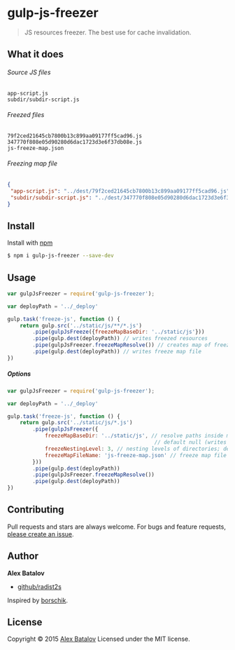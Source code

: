 # gulp-js-freezer

> JS resources freezer. The best use for cache invalidation.

## What it does

###### Source JS files

```
app-script.js
subdir/subdir-script.js
```

###### Freezed files

```
79f2ced21645cb7800b13c899aa09177ff5cad96.js
347770f808e05d90280d6dac1723d3e6f37db08e.js
js-freeze-map.json
```

###### Freezing map file

```json
{
 "app-script.js": "../dest/79f2ced21645cb7800b13c899aa09177ff5cad96.js",
 "subdir/subdir-script.js": "../dest/347770f808e05d90280d6dac1723d3e6f37db08e.js"
}
```

## Install

Install with [npm](https://www.npmjs.com/)

```sh
$ npm i gulp-js-freezer --save-dev
```

## Usage

```js
var gulpJsFreezer = require('gulp-js-freezer');

var deployPath = '../_deploy'

gulp.task('freeze-js', function () {
    return gulp.src('../static/js/**/*.js')
        .pipe(gulpJsFreeze({freezeMapBaseDir: '../static/js'}))
        .pipe(gulp.dest(deployPath)) // writes freezed resources
        .pipe(gulpJsFreezer.freezeMapResolve()) // creates map of freezed resources
        .pipe(gulp.dest(deployPath)) // writes freeze map file
})

```

##### Options

```js
var gulpJsFreezer = require('gulp-js-freezer');

var deployPath = '../_deploy'

gulp.task('freeze-js', function () {
    return gulp.src('../static/js/*.js')
        .pipe(gulpJsFreezer({
            freezeMapBaseDir: '../static/js', // resolve paths inside map file name by freezeMapBaseDir.
                                               // default null (writes absolute path of freezed file)
            freezeNestingLevel: 3, // nesting levels of directories; default 1
            freezeMapFileName: 'js-freeze-map.json' // freeze map file name; default js-freeze-map.json
        }))
        .pipe(gulp.dest(deployPath))
        .pipe(gulpJsFreezer.freezeMapResolve())
        .pipe(gulp.dest(deployPath))
})

```

## Contributing
Pull requests and stars are always welcome. For bugs and feature requests, [please create an issue](https://github.com/radist2s/gulp-js-freezer/issues).

## Author

**Alex Batalov**

+ [github/radist2s](https://github.com/radist2s)

Inspired by [borschik](https://github.com/bem/borschik).

## License
Copyright © 2015 [Alex Batalov](http://tagart.ru)
Licensed under the MIT license.